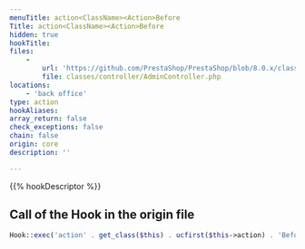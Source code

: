 ```yaml
---
menuTitle: action<ClassName><Action>Before
Title: action<ClassName><Action>Before
hidden: true
hookTitle: 
files:
    -
        url: 'https://github.com/PrestaShop/PrestaShop/blob/8.0.x/classes/controller/AdminController.php'
        file: classes/controller/AdminController.php
locations:
    - 'back office'
type: action
hookAliases: 
array_return: false
check_exceptions: false
chain: false
origin: core
description: ''

---
```


{{% hookDescriptor %}}

## Call of the Hook in the origin file

```php
Hook::exec('action' . get_class($this) . ucfirst($this->action) . 'Before', ['controller' => $this]);
```
